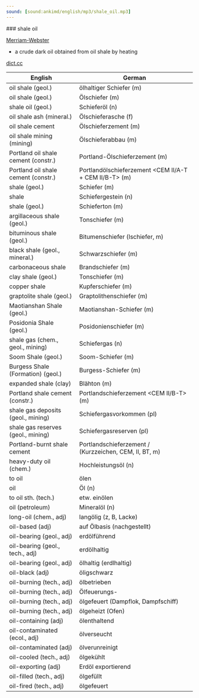 ```yaml
---
sound: [sound:ankimd/english/mp3/shale_oil.mp3]
---
```


\### shale oil

[Merriam-Webster](https://www.merriam-webster.com/dictionary/shale+oil)

- a crude dark oil obtained from oil shale by heating

[dict.cc](https://www.dict.cc/shale+oil)

| English        | German       |
| -------------- | ------------ |
| oil shale (geol.) | ölhaltiger Schiefer (m) |
| oil shale (geol.) | Ölschiefer (m) |
| shale oil (geol.) | Schieferöl (n) |
| oil shale ash (mineral.) | Ölschieferasche (f) |
| oil shale cement | Ölschieferzement (m) |
| oil shale mining (mining) | Ölschieferabbau (m) |
| Portland oil shale cement (constr.) | Portland-Ölschieferzement (m) |
| Portland oil shale cement (constr.) | Portlandölschieferzement <CEM II/A-T + CEM II/B-T> (m) |
| shale (geol.) | Schiefer (m) |
| shale | Schiefergestein (n) |
| shale (geol.) | Schieferton (m) |
| argillaceous shale (geol.) | Tonschiefer (m) |
| bituminous shale (geol.) | Bitumenschiefer (lschiefer, m) |
| black shale (geol., mineral.) | Schwarzschiefer (m) |
| carbonaceous shale | Brandschiefer (m) |
| clay shale (geol.) | Tonschiefer (m) |
| copper shale | Kupferschiefer (m) |
| graptolite shale (geol.) | Graptolithenschiefer (m) |
| Maotianshan Shale (geol.) | Maotianshan-Schiefer (m) |
| Posidonia Shale (geol.) | Posidonienschiefer (m) |
| shale gas (chem., geol., mining) | Schiefergas (n) |
| Soom Shale (geol.) | Soom-Schiefer (m) |
| Burgess Shale (Formation) (geol.) | Burgess-Schiefer (m) |
| expanded shale (clay) | Blähton (m) |
| Portland shale cement (constr.) | Portlandschieferzement <CEM II/B-T> (m) |
| shale gas deposits (geol., mining) | Schiefergasvorkommen (pl) |
| shale gas reserves (geol., mining) | Schiefergasreserven (pl) |
| Portland-burnt shale cement | Portlandschieferzement / (Kurzzeichen, CEM, II, BT, m) |
| heavy-duty oil <HD oil> (chem.) | Hochleistungsöl (n) |
| to oil | ölen |
| oil | Öl (n) |
| to oil sth. (tech.) | etw. einölen |
| oil (petroleum) | Mineralöl (n) |
| long-oil (chem., adj) | langölig (z, B, Lacke) |
| oil-based (adj) | auf Ölbasis (nachgestellt) |
| oil-bearing (geol., adj) | erdölführend |
| oil-bearing (geol., tech., adj) | erdölhaltig |
| oil-bearing (geol., adj) | ölhaltig (erdlhaltig) |
| oil-black (adj) | öligschwarz |
| oil-burning (tech., adj) | ölbetrieben |
| oil-burning (tech., adj) | Ölfeuerungs- |
| oil-burning (tech., adj) | ölgefeuert (Dampflok, Dampfschiff) |
| oil-burning (tech., adj) | ölgeheizt (Ofen) |
| oil-containing (adj) | ölenthaltend |
| oil-contaminated (ecol., adj) | ölverseucht |
| oil-contaminated (adj) | ölverunreinigt |
| oil-cooled (tech., adj) | ölgekühlt |
| oil-exporting (adj) | Erdöl exportierend |
| oil-filled (tech., adj) | ölgefüllt |
| oil-fired (tech., adj) | ölgefeuert |
